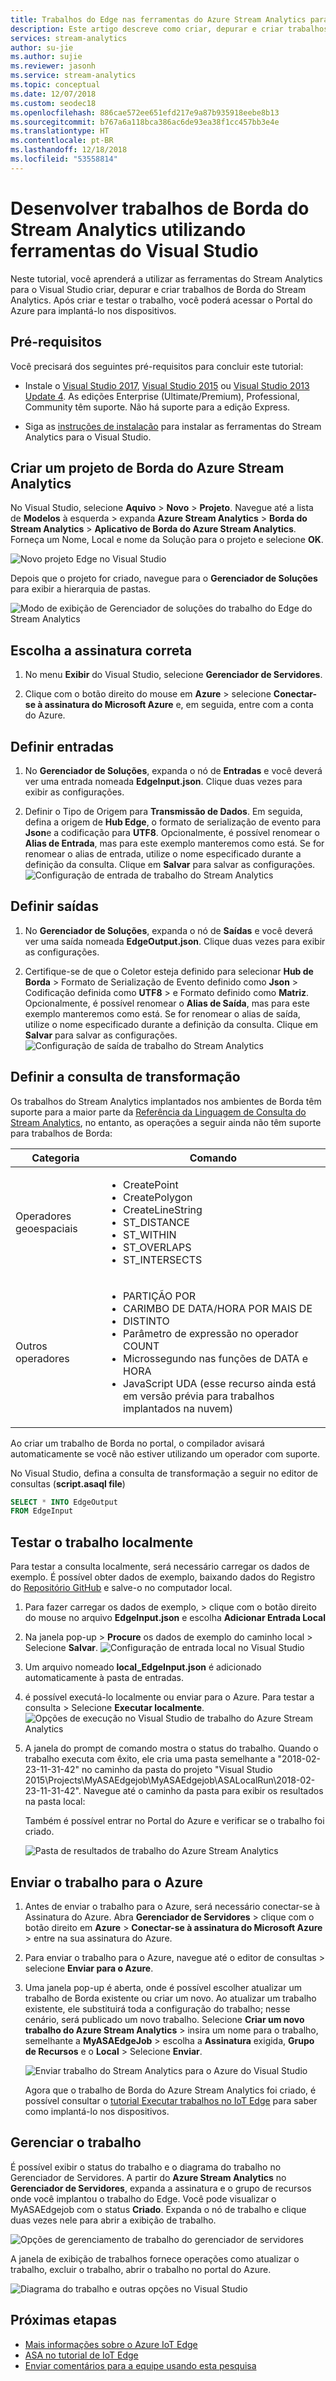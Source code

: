 ```yaml
---
title: Trabalhos do Edge nas ferramentas do Azure Stream Analytics para Visual Studio
description: Este artigo descreve como criar, depurar e criar trabalhos de Borda do Stream Analytics usando as ferramentas do Stream Analytics para Visual Studio.
services: stream-analytics
author: su-jie
ms.author: sujie
ms.reviewer: jasonh
ms.service: stream-analytics
ms.topic: conceptual
ms.date: 12/07/2018
ms.custom: seodec18
ms.openlocfilehash: 886cae572ee651efd217e9a87b935918eebe8b13
ms.sourcegitcommit: b767a6a118bca386ac6de93ea38f1cc457bb3e4e
ms.translationtype: HT
ms.contentlocale: pt-BR
ms.lasthandoff: 12/18/2018
ms.locfileid: "53558814"
---
```

# <a name="develop-stream-analytics-edge-jobs-using-visual-studio-tools"></a>Desenvolver trabalhos de Borda do Stream Analytics utilizando ferramentas do Visual Studio

Neste tutorial, você aprenderá a utilizar as ferramentas do Stream Analytics para o Visual Studio criar, depurar e criar trabalhos de Borda do Stream Analytics. Após criar e testar o trabalho, você poderá acessar o Portal do Azure para implantá-lo nos dispositivos. 

## <a name="prerequisites"></a>Pré-requisitos

Você precisará dos seguintes pré-requisitos para concluir este tutorial:

* Instale o [Visual Studio 2017](https://www.visualstudio.com/downloads/), [Visual Studio 2015](https://www.visualstudio.com/vs/older-downloads/) ou [Visual Studio 2013 Update 4](https://www.microsoft.com/download/details.aspx?id=45326). As edições Enterprise (Ultimate/Premium), Professional, Community têm suporte. Não há suporte para a edição Express.  

* Siga as [instruções de instalação](stream-analytics-tools-for-visual-studio-edge-jobs.md) para instalar as ferramentas do Stream Analytics para o Visual Studio.
 
## <a name="create-a-stream-analytics-edge-project"></a>Criar um projeto de Borda do Azure Stream Analytics 

No Visual Studio, selecione **Aquivo** > **Novo** > **Projeto**. Navegue até a lista de **Modelos** à esquerda > expanda **Azure Stream Analytics** > **Borda do Stream Analytics** > **Aplicativo de Borda do Azure Stream Analytics**. Forneça um Nome, Local e nome da Solução para o projeto e selecione **OK**.

![Novo projeto Edge no Visual Studio](./media/stream-analytics-tools-for-visual-studio-edge-jobs/new-stream-analytics-edge-project.png)

Depois que o projeto for criado, navegue para o **Gerenciador de Soluções** para exibir a hierarquia de pastas.

![Modo de exibição de Gerenciador de soluções do trabalho do Edge do Stream Analytics](./media/stream-analytics-tools-for-visual-studio-edge-jobs/edge-project-in-solution-explorer.png)

 
## <a name="choose-the-correct-subscription"></a>Escolha a assinatura correta

1. No menu **Exibir** do Visual Studio, selecione **Gerenciador de Servidores**.  

2. Clique com o botão direito do mouse em **Azure** > selecione **Conectar-se à assinatura do Microsoft Azure** e, em seguida, entre com a conta do Azure.

## <a name="define-inputs"></a>Definir entradas

1. No **Gerenciador de Soluções**, expanda o nó de **Entradas** e você deverá ver uma entrada nomeada **EdgeInput.json**. Clique duas vezes para exibir as configurações.  

2. Definir o Tipo de Origem para **Transmissão de Dados**. Em seguida, defina a origem de **Hub Edge**, o formato de serialização de evento para **Json**e a codificação para **UTF8**. Opcionalmente, é possível renomear o **Alias de Entrada**, mas para este exemplo manteremos como está. Se for renomear o alias de entrada, utilize o nome especificado durante a definição da consulta. Clique em **Salvar** para salvar as configurações.  
   ![Configuração de entrada de trabalho do Stream Analytics](./media/stream-analytics-tools-for-visual-studio-edge-jobs/stream-analytics-input-configuration.png)
 


## <a name="define-outputs"></a>Definir saídas

1. No **Gerenciador de Soluções**, expanda o nó de **Saídas** e você deverá ver uma saída nomeada **EdgeOutput.json**. Clique duas vezes para exibir as configurações.  

2. Certifique-se de que o Coletor esteja definido para selecionar **Hub de Borda** > Formato de Serialização de Evento definido como **Json** > Codificação definida como **UTF8** > e Formato definido como **Matriz**. Opcionalmente, é possível renomear o **Alias de Saída**, mas para este exemplo manteremos como está. Se for renomear o alias de saída, utilize o nome especificado durante a definição da consulta. Clique em **Salvar** para salvar as configurações. 
   ![Configuração de saída de trabalho do Stream Analytics](./media/stream-analytics-tools-for-visual-studio-edge-jobs/stream-analytics-output-configuration.png)
 
## <a name="define-the-transformation-query"></a>Definir a consulta de transformação

Os trabalhos do Stream Analytics implantados nos ambientes de Borda têm suporte para a maior parte da [Referência da Linguagem de Consulta do Stream Analytics](https://msdn.microsoft.com/azure/stream-analytics/reference/stream-analytics-query-language-reference?f=255&MSPPError=-2147217396), no entanto, as operações a seguir ainda não têm suporte para trabalhos de Borda: 


|**Categoria**  | **Comando**  |
|---------|---------|
|Operadores geoespaciais |<ul><li>CreatePoint</li><li>CreatePolygon</li><li>CreateLineString</li><li>ST_DISTANCE</li><li>ST_WITHIN</li><li>ST_OVERLAPS</li><li>ST_INTERSECTS</li></ul> |
|Outros operadores | <ul><li>PARTIÇÃO POR</li><li>CARIMBO DE DATA/HORA POR MAIS DE</li><li>DISTINTO</li><li>Parâmetro de expressão no operador COUNT</li><li>Microssegundo nas funções de DATA e HORA</li><li>JavaScript UDA (esse recurso ainda está em versão prévia para trabalhos implantados na nuvem)</li></ul>   |

Ao criar um trabalho de Borda no portal, o compilador avisará automaticamente se você não estiver utilizando um operador com suporte.

No Visual Studio, defina a consulta de transformação a seguir no editor de consultas (**script.asaql file**)

```sql
SELECT * INTO EdgeOutput
FROM EdgeInput 
```

## <a name="test-the-job-locally"></a>Testar o trabalho localmente

Para testar a consulta localmente, será necessário carregar os dados de exemplo. É possível obter dados de exemplo, baixando dados do Registro do [Repositório GitHub](https://github.com/Azure/azure-stream-analytics/blob/master/Sample%20Data/Registration.json) e salve-o no computador local. 

1. Para fazer carregar os dados de exemplo, > clique com o botão direito do mouse no arquivo **EdgeInput.json** e escolha **Adicionar Entrada Local**  

2. Na janela pop-up > **Procure** os dados de exemplo do caminho local > Selecione **Salvar**.
   ![Configuração de entrada local no Visual Studio](./media/stream-analytics-tools-for-visual-studio-edge-jobs/stream-analytics-local-input-configuration.png)
 
3. Um arquivo nomeado **local_EdgeInput.json** é adicionado automaticamente à pasta de entradas.  
4. é possível executá-lo localmente ou enviar para o Azure. Para testar a consulta > Selecione **Executar localmente**.  
   ![Opções de execução no Visual Studio de trabalho do Azure Stream Analytics](./media/stream-analytics-tools-for-visual-studio-edge-jobs/stream-analytics-visual-stuidio-run-options.png)
 
5. A janela do prompt de comando mostra o status do trabalho. Quando o trabalho executa com êxito, ele cria uma pasta semelhante a "2018-02-23-11-31-42" no caminho da pasta do projeto "Visual Studio 2015\Projects\MyASAEdgejob\MyASAEdgejob\ASALocalRun\2018-02-23-11-31-42". Navegue até o caminho da pasta para exibir os resultados na pasta local:

   Também é possível entrar no Portal do Azure e verificar se o trabalho foi criado. 

   ![Pasta de resultados de trabalho do Azure Stream Analytics](./media/stream-analytics-tools-for-visual-studio-edge-jobs/stream-analytics-job-result-folder.png)

## <a name="submit-the-job-to-azure"></a>Enviar o trabalho para o Azure

1. Antes de enviar o trabalho para o Azure, será necessário conectar-se à Assinatura do Azure. Abra **Gerenciador de Servidores** > clique com o botão direito em **Azure** > **Conectar-se à assinatura do Microsoft Azure** > entre na sua assinatura do Azure.  

2. Para enviar o trabalho para o Azure, navegue até o editor de consultas > selecione **Enviar para o Azure**.  

3. Uma janela pop-up é aberta, onde é possível escolher atualizar um trabalho de Borda existente ou criar um novo. Ao atualizar um trabalho existente, ele substituirá toda a configuração do trabalho; nesse cenário, será publicado um novo trabalho. Selecione **Criar um novo trabalho do Azure Stream Analytics** > insira um nome para o trabalho, semelhante a **MyASAEdgeJob** > escolha a **Assinatura** exigida, **Grupo de Recursos** e o **Local** > Selecione **Enviar**.

   ![Enviar trabalho do Stream Analytics para o Azure do Visual Studio](./media/stream-analytics-tools-for-visual-studio-edge-jobs/submit-stream-analytics-job-to-azure.png)
 
   Agora que o trabalho de Borda do Azure Stream Analytics foi criado, é possível consultar o [tutorial Executar trabalhos no IoT Edge](stream-analytics-edge.md) para saber como implantá-lo nos dispositivos. 

## <a name="manage-the-job"></a>Gerenciar o trabalho 

É possível exibir o status do trabalho e o diagrama do trabalho no Gerenciador de Servidores. A partir do **Azure Stream Analytics** no **Gerenciador de Servidores**, expanda a assinatura e o grupo de recursos onde você implantou o trabalho do Edge. Você pode visualizar o MyASAEdgejob com o status **Criado**. Expanda o nó de trabalho e clique duas vezes nele para abrir a exibição de trabalho.

![Opções de gerenciamento de trabalho do gerenciador de servidores](./media/stream-analytics-tools-for-visual-studio-edge-jobs/server-explorer-options.png)
 
A janela de exibição de trabalhos fornece operações como atualizar o trabalho, excluir o trabalho, abrir o trabalho no portal do Azure.

![Diagrama do trabalho e outras opções no Visual Studio](./media/stream-analytics-tools-for-visual-studio-edge-jobs/job-diagram-and-other-options.png) 

## <a name="next-steps"></a>Próximas etapas

* [Mais informações sobre o Azure IoT Edge](../iot-edge/about-iot-edge.md)
* [ASA no tutorial de IoT Edge](../iot-edge/tutorial-deploy-stream-analytics.md)
* [Enviar comentários para a equipe usando esta pesquisa](https://forms.office.com/Pages/ResponsePage.aspx?id=v4j5cvGGr0GRqy180BHbR2czagZ-i_9Cg6NhAZlH9ypUMjNEM0RDVU9CVTBQWDdYTlk0UDNTTFdUTC4u) 
